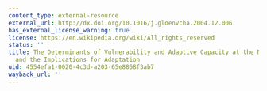 ```yaml
---
content_type: external-resource
external_url: http://dx.doi.org/10.1016/j.gloenvcha.2004.12.006
has_external_license_warning: true
license: https://en.wikipedia.org/wiki/All_rights_reserved
status: ''
title: The Determinants of Vulnerability and Adaptive Capacity at the National Level
  and the Implications for Adaptation
uid: 4554efa1-0020-4c3d-a203-65e8858f3ab7
wayback_url: ''
---
```

